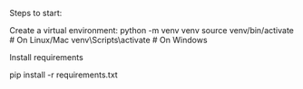 Steps to start:

Create a virtual environment:
python -m venv venv
source venv/bin/activate   # On Linux/Mac
venv\Scripts\activate      # On Windows

Install requirements

pip install -r requirements.txt
